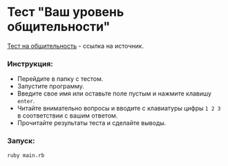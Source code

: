 # Тест "Ваш уровень общительности"
[Тест на общительность](http://www.syntone-spb.ru/library/article_syntone/content/4969.html) - cсылка на источник.
### Инструкция:
  - Перейдите в папку с тестом.
  - Запустите программу.
  - Введите свое имя или оставьте поле пустым и нажмите клавишу `enter`.
  - Читайте внимательно вопросы и вводите с клавиатуры цифры `1 2 3` в соответствии с вашим ответом.
  - Прочитайте результаты теста и сделайте выводы.
### Запуск:
```sh
ruby main.rb
```
